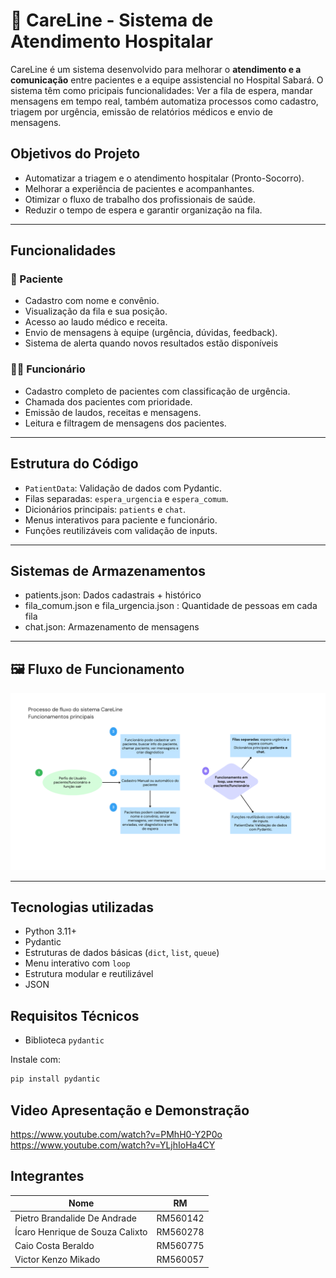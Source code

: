 # 🏥 CareLine - Sistema de Atendimento Hospitalar

CareLine é um sistema desenvolvido para melhorar o **atendimento e a comunicação** entre pacientes e a equipe assistencial no Hospital Sabará. O sistema têm como pricipais funcionalidades: Ver a fila de espera, mandar mensagens em tempo real, também automatiza processos como cadastro, triagem por urgência, emissão de relatórios médicos e envio de mensagens.

## Objetivos do Projeto

- Automatizar a triagem e o atendimento hospitalar (Pronto-Socorro).
- Melhorar a experiência de pacientes e acompanhantes.
- Otimizar o fluxo de trabalho dos profissionais de saúde.
- Reduzir o tempo de espera e garantir organização na fila.

---

## Funcionalidades

### 👤 Paciente
- Cadastro com nome e convênio.
- Visualização da fila e sua posição.
- Acesso ao laudo médico e receita.
- Envio de mensagens à equipe (urgência, dúvidas, feedback).
- Sistema de alerta quando novos resultados estão disponíveis

### 👨‍⚕️ Funcionário
- Cadastro completo de pacientes com classificação de urgência.
- Chamada dos pacientes com prioridade.
- Emissão de laudos, receitas e mensagens.
- Leitura e filtragem de mensagens dos pacientes.

---

##  Estrutura do Código

- `PatientData`: Validação de dados com Pydantic.
- Filas separadas: `espera_urgencia` e `espera_comum`.
- Dicionários principais: `patients` e `chat`.
- Menus interativos para paciente e funcionário.
- Funções reutilizáveis com validação de inputs.

---

## Sistemas de Armazenamentos

- patients.json: Dados cadastrais + histórico
- fila_comum.json e fila_urgencia.json : Quantidade de pessoas em cada fila
- chat.json: Armazenamento de mensagens

---

## 🖼️ Fluxo de Funcionamento

![Fluxograma do sistema](fluxograma-careline.png)

---
## Tecnologias utilizadas

- Python 3.11+
- Pydantic
- Estruturas de dados básicas (`dict`, `list`, `queue`)
- Menu interativo com `loop`
- Estrutura modular e reutilizável
- JSON

## Requisitos Técnicos
- Biblioteca `pydantic`

Instale com:
```bash
pip install pydantic
```
## Video Apresentação e Demonstração
https://www.youtube.com/watch?v=PMhH0-Y2P0o
https://www.youtube.com/watch?v=YLjhIoHa4CY

## Integrantes

| Nome                            | RM       |
|---------------------------------|----------|
| Pietro Brandalide De Andrade    | RM560142 |
| Ícaro Henrique de Souza Calixto | RM560278 |
| Caio Costa Beraldo              | RM560775 |
| Victor Kenzo Mikado             | RM560057 |

